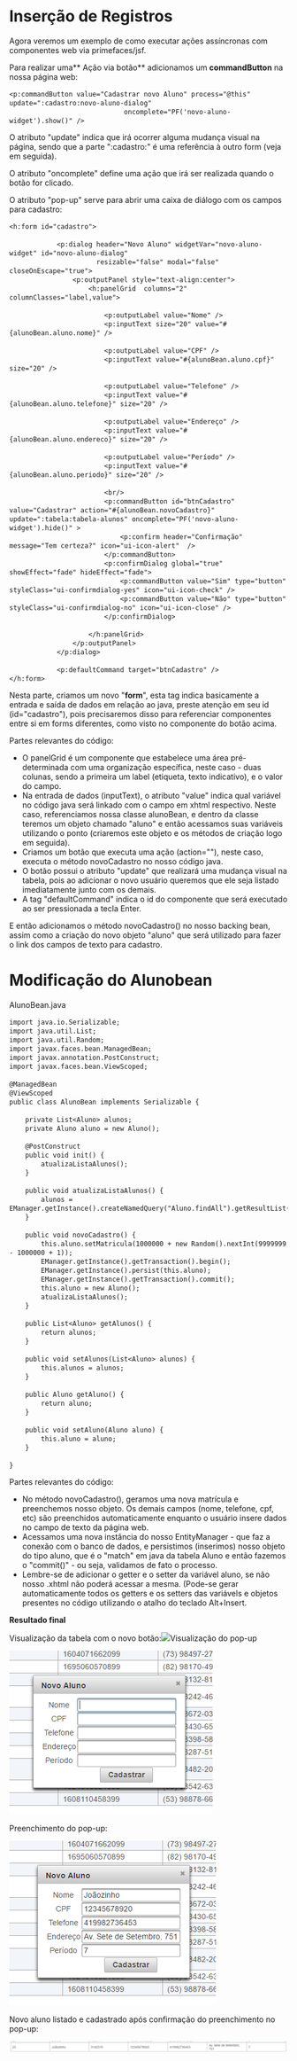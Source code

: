 # Inserção de Registros

Agora veremos um exemplo de como executar ações assíncronas com componentes web via primefaces/jsf.

Para realizar uma** Ação via botão** adicionamos um **commandButton** na nossa página web:

```xhtml
<p:commandButton value="Cadastrar novo Aluno" process="@this" update=":cadastro:novo-aluno-dialog"
                             oncomplete="PF('novo-aluno-widget').show()" />
```

O atributo "update" indica que irá ocorrer alguma mudança visual na página, sendo que a parte ":cadastro:" é uma referência à outro form \(veja em seguida\).

O atributo "oncomplete" define uma ação que irá ser realizada quando o botão for clicado.

O atributo "pop-up" serve para abrir uma caixa de diálogo com os campos para cadastro:

```xhtml
<h:form id="cadastro">

            <p:dialog header="Novo Aluno" widgetVar="novo-aluno-widget" id="novo-aluno-dialog"
                      resizable="false" modal="false" closeOnEscape="true">
                <p:outputPanel style="text-align:center">
                    <h:panelGrid  columns="2" columnClasses="label,value">

                        <p:outputLabel value="Nome" />
                        <p:inputText size="20" value="#{alunoBean.aluno.nome}" />

                        <p:outputLabel value="CPF" />
                        <p:inputText value="#{alunoBean.aluno.cpf}" size="20" />

                        <p:outputLabel value="Telefone" />
                        <p:inputText value="#{alunoBean.aluno.telefone}" size="20" />

                        <p:outputLabel value="Endereço" />
                        <p:inputText value="#{alunoBean.aluno.endereco}" size="20" />

                        <p:outputLabel value="Período" />
                        <p:inputText value="#{alunoBean.aluno.periodo}" size="20" />

                        <br/>
                        <p:commandButton id="btnCadastro" value="Cadastrar" action="#{alunoBean.novoCadastro}" update=":tabela:tabela-alunos" oncomplete="PF('novo-aluno-widget').hide()" >
                            <p:confirm header="Confirmação" message="Tem certeza?" icon="ui-icon-alert"  />
                        </p:commandButton>
                        <p:confirmDialog global="true" showEffect="fade" hideEffect="fade">
                            <p:commandButton value="Sim" type="button" styleClass="ui-confirmdialog-yes" icon="ui-icon-check" />
                            <p:commandButton value="Não" type="button" styleClass="ui-confirmdialog-no" icon="ui-icon-close" />
                        </p:confirmDialog>

                    </h:panelGrid>
                </p:outputPanel>
            </p:dialog>

            <p:defaultCommand target="btnCadastro" />
</h:form>
```

Nesta parte, criamos um novo "**form**", esta tag indica basicamente a entrada e saída de dados em relação ao java, preste atenção em seu id \(id="cadastro"\), pois precisaremos disso para referenciar componentes entre si em forms diferentes, como visto no componente do botão acima.

Partes relevantes do código:

* O panelGrid é um componente que estabelece uma área pré-determinada com uma organização específica, neste caso - duas colunas, sendo a primeira um label \(etiqueta, texto indicativo\), e o valor do campo.
* Na entrada de dados \(inputText\), o atributo "value" indica qual variável no código java será linkado com o campo em xhtml respectivo. Neste caso, referenciamos nossa classe alunoBean, e dentro da classe teremos um objeto chamado "aluno" e então acessamos suas variáveis utilizando o ponto \(criaremos este objeto e os métodos de criação logo em seguida\).
* Criamos um botão que executa uma ação \(action=""\), neste caso, executa o método novoCadastro no nosso código java.
* O botão possui o atributo "update" que realizará uma mudança visual na tabela, pois ao adicionar o novo usuário queremos que ele seja listado imediatamente junto com os demais.
* A tag "defaultCommand" indica o id do componente que será executado ao ser pressionada a tecla Enter.

E então adicionamos o método novoCadastro\(\) no nosso backing bean, assim como a criação do novo objeto "aluno" que será utilizado para fazer o link dos campos de texto para cadastro.

# Modificação do Alunobean

AlunoBean.java

```xhtml
import java.io.Serializable;
import java.util.List;
import java.util.Random;
import javax.faces.bean.ManagedBean;
import javax.annotation.PostConstruct;
import javax.faces.bean.ViewScoped;

@ManagedBean
@ViewScoped
public class AlunoBean implements Serializable {

    private List<Aluno> alunos;
    private Aluno aluno = new Aluno();

    @PostConstruct
    public void init() {
        atualizaListaAlunos();
    }

    public void atualizaListaAlunos() {
        alunos = EManager.getInstance().createNamedQuery("Aluno.findAll").getResultList();
    }

    public void novoCadastro() {
        this.aluno.setMatricula(1000000 + new Random().nextInt(9999999 - 1000000 + 1));
        EManager.getInstance().getTransaction().begin();
        EManager.getInstance().persist(this.aluno);
        EManager.getInstance().getTransaction().commit();
        this.aluno = new Aluno();
        atualizaListaAlunos();
    }

    public List<Aluno> getAlunos() {
        return alunos;
    }

    public void setAlunos(List<Aluno> alunos) {
        this.alunos = alunos;
    }

    public Aluno getAluno() {
        return aluno;
    }

    public void setAluno(Aluno aluno) {
        this.aluno = aluno;
    }

}
```

Partes relevantes do código:

* No método novoCadastro\(\), geramos uma nova matrícula e preenchemos nosso objeto. Os demais campos \(nome, telefone, cpf, etc\) são preenchidos automaticamente enquanto o usuário insere dados no campo de texto da página web.
* Acessamos uma nova instância do nosso EntityManager - que faz a conexão com o banco de dados, e persistimos \(inserimos\) nosso objeto do tipo aluno, que é o "match" em java da tabela Aluno e então fazemos o "commit\(\)" - ou seja, validamos de fato o processo.
* Lembre-se de adicionar o getter e o setter da variável aluno, se não nosso .xhtml não poderá acessar a mesma. \(Pode-se gerar automaticamente todos os getters e os setters das variávels e objetos presentes no código utilizando o atalho do teclado Alt+Insert.

**Resultado final**

Visualização da tabela com o novo botão:![](blob:https://www.gitbook.com/99f5e87e-0d49-4bf3-ad12-d0bc3037e621)Visualização do pop-up

![](/assets/popup.PNG)

Preenchimento do pop-up:

![](/assets/preenche.PNG)

Novo aluno listado e cadastrado após confirmação do preenchimento no pop-up:

![](/assets/listado.PNG)

